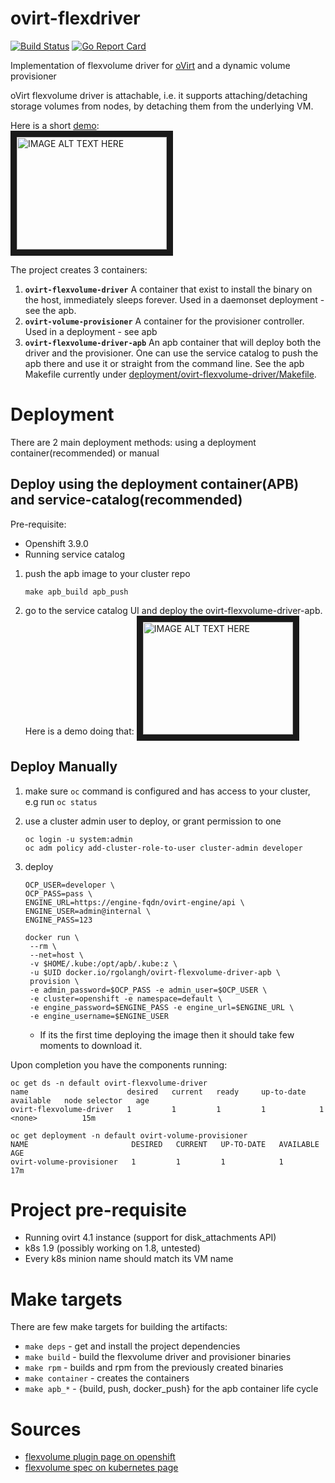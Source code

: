 # ovirt-flexdriver

[![Build Status](http://jenkins.ovirt.org/buildStatus/icon?job=oVirt_ovirt-openshift-extensions_standard-on-ghpush)](http://jenkins.ovirt.org/job/oVirt_ovirt-openshift-extensions_standard-on-ghpush/)
[![Go Report Card](https://goreportcard.com/badge/github.com/ovirt/ovirt-openshift-extensions)](https://goreportcard.com/report/github.com/ovirt/ovirt-openshift-extensions)

Implementation of flexvolume driver for [oVirt](https://ovirt.org) and a dynamic volume provisioner

oVirt flexvolume driver is attachable, i.e. it supports attaching/detaching storage volumes from nodes, by detaching them from the underlying VM.

Here is a short [demo](http://www.youtube.com/watch?v=_E9pUVrI0hs):\
<a href="http://www.youtube.com/watch?feature=player_embedded&v=_E9pUVrI0hs" target="_blank"><img src="http://img.youtube.com/vi/_E9pUVrI0hs/0.jpg" 
alt="IMAGE ALT TEXT HERE" width="240" height="180" border="10" /></a>

The project creates 3 containers:
1. **`ovirt-flexvolume-driver`**
   A container that exist to install the binary on the host, immediately sleeps
forever. Used in a daemonset deployment - see the apb.
2. **`ovirt-volume-provisioner`**
   A container for the provisioner controller. Used in a deployment - see
apb
3. **`ovirt-flexvolume-driver-apb`**
  An apb container that will deploy both the driver and the provisioner.
  One can use the service catalog to push the apb there and use it or straight from the command line.
  See the apb Makefile currently under [deployment/ovirt-flexvolume-driver/Makefile](deployment/ovirt-flexvolume-driver/Makefile).

# Deployment
There are 2 main deployment methods: using a deployment container(recommended) or manual

## Deploy using the deployment container(APB) and service-catalog(recommended)

Pre-requisite:
- Openshift 3.9.0
- Running service catalog

1. push the apb image to your cluster repo
   ```
   make apb_build apb_push
   ```
2. go to the service catalog UI and deploy the ovirt-flexvolume-driver-apb. Here is a demo doing that:
<a href="http://www.youtube.com/watch?feature=player_embedded&v=frcehKUk_g4" target="_blank"><img src="http://img.youtube.com/vi/frcehKUk_g4/0.jpg" alt="IMAGE ALT TEXT HERE" width="240" height="180" border="10" /></a>

## Deploy Manually

1. make sure `oc` command is configured and has access to your cluster, e.g run `oc status`

2. use a cluster admin user to deploy, or grant permission to one
   ```
   oc login -u system:admin
   oc adm policy add-cluster-role-to-user cluster-admin developer
   ```
3. deploy
   ```
   OCP_USER=developer \
   OCP_PASS=pass \
   ENGINE_URL=https://engine-fqdn/ovirt-engine/api \
   ENGINE_USER=admin@internal \
   ENGINE_PASS=123
   
   docker run \
    --rm \
    --net=host \
    -v $HOME/.kube:/opt/apb/.kube:z \
    -u $UID docker.io/rgolangh/ovirt-flexvolume-driver-apb \
    provision \
    -e admin_password=$OCP_PASS -e admin_user=$OCP_USER \
    -e cluster=openshift -e namespace=default \
    -e engine_password=$ENGINE_PASS -e engine_url=$ENGINE_URL \
    -e engine_username=$ENGINE_USER
   ```

   - If its the first time deploying the image then it should take few moments to download it.

Upon completion you have the components running:

   ```
   oc get ds -n default ovirt-flexvolume-driver 
   name                      desired   current   ready     up-to-date   available   node selector   age
   ovirt-flexvolume-driver   1         1         1         1            1           <none>          15m

   oc get deployment -n default ovirt-volume-provisioner 
   NAME                       DESIRED   CURRENT   UP-TO-DATE   AVAILABLE   AGE
   ovirt-volume-provisioner   1         1         1            1           17m
   ```

# Project pre-requisite
  - Running ovirt 4.1 instance (support for disk_attachments API)
  - k8s 1.9 (possibly working on 1.8, untested)
  - Every k8s minion name should match its VM name

# Make targets
There are few make targets for building the artifacts:
- `make deps`      - get and install the project dependencies
- `make build`     - build the flexvolume driver and provisioner binaries
- `make rpm`       - builds and rpm from the previously created binaries
- `make container` - creates the containers
- `make apb_*`     - {build, push, docker_push} for the apb container life cycle


# Sources
- [flexvolume plugin page on openshift](https://docs.openshift.org/latest/install_config/persistent_storage/persistent_storage_flex_volume.html)
- [flexvolume spec on kubernetes page](https://github.com/kubernetes/community/blob/master/contributors/devel/flexvolume.md)

[flex-conf]: deployment/ovirt-flexdriver/ovirt-flexdriver.conf.j2
[flex-playbook]: deployment/ovirt-flexdriver/deploy.yaml
[prov-playbook]: deployment/ovirt-provisioner/deploy.yaml
